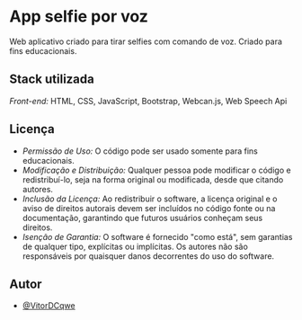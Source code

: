 # App selfie por voz

Web aplicativo criado para tirar selfies com comando de voz.
Criado para fins educacionais.

## Stack utilizada

*Front-end:* HTML, CSS, JavaScript, Bootstrap, Webcan.js, Web Speech Api


## Licença

- *Permissão de Uso:* O código pode ser usado somente para fins educacionais.
- *Modificação e Distribuição:* Qualquer pessoa pode modificar o código e redistribuí-lo, seja na forma original ou modificada, desde que citando autores.
- *Inclusão da Licença:* Ao redistribuir o software, a licença original e o aviso de direitos autorais devem ser incluídos no código fonte ou na documentação, garantindo que futuros usuários conheçam seus direitos.
- *Isenção de Garantia:* O software é fornecido "como está", sem garantias de qualquer tipo, explícitas ou implícitas. Os autores não são responsáveis por quaisquer danos decorrentes do uso do software.


## Autor

- [@VitorDCqwe](https://www.github.com/VitorDCqwe)